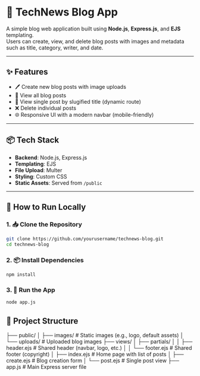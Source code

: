 # 📰 TechNews Blog App

A simple blog web application built using **Node.js**, **Express.js**, and **EJS** templating.  
Users can create, view, and delete blog posts with images and metadata such as title, category, writer, and date.

---

## ✨ Features

- 🖊 Create new blog posts with image uploads
- 📃 View all blog posts
- 📄 View single post by slugified title (dynamic route)
- ❌ Delete individual posts
- 🌐 Responsive UI with a modern navbar (mobile-friendly)

---

## 📦 Tech Stack

- **Backend**: Node.js, Express.js
- **Templating**: EJS
- **File Upload**: Multer
- **Styling**: Custom CSS
- **Static Assets**: Served from `/public`

---

## 🚀 How to Run Locally

### 1. 📥 Clone the Repository

```bash
git clone https://github.com/yourusername/technews-blog.git
cd technews-blog
```

### 2. 📦 Install Dependencies
```bash
npm install
```

### 3. 🏃 Run the App
```bash
node app.js
```

## 📁 Project Structure
├── public/
│ ├── images/ # Static images (e.g., logo, default assets)
│ └── uploads/ # Uploaded blog images
├── views/
│ ├── partials/
│ │ ├── header.ejs # Shared header (navbar, logo, etc.)
│ │ └── footer.ejs # Shared footer (copyright)
│ ├── index.ejs # Home page with list of posts
│ ├── create.ejs # Blog creation form
│ └── post.ejs # Single post view
├── app.js # Main Express server file
